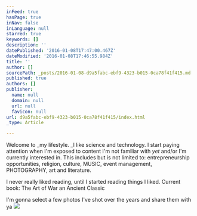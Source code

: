 ```yaml
---
inFeed: true
hasPage: true
inNav: false
inLanguage: null
starred: true
keywords: []
description: ''
datePublished: '2016-01-08T17:47:00.467Z'
dateModified: '2016-01-08T17:46:55.984Z'
title: ''
author: []
sourcePath: _posts/2016-01-08-d9a5fabc-ebf9-4323-b015-0ca78f41f415.md
published: true
authors: []
publisher:
  name: null
  domain: null
  url: null
  favicon: null
url: d9a5fabc-ebf9-4323-b015-0ca78f41f415/index.html
_type: Article

---
```

Welcome to _my lifestyle. _I like science and technology. I start paying attention when I'm exposed to content I'm not familiar with _yet_ and/or I'm currently interested in. This includes but is not limited to: entrepreneurship opportunities, religion, culture, MUSIC, event management, PHOTOGRAPHY, art and literature. 

I never really liked reading, until I started reading things I liked. Current book: The Art of War an Ancient Classic

I'm gonna select a few photos I've shot over the years and share them with ya
![](https://the-grid-user-content.s3-us-west-2.amazonaws.com/96e9a374-1092-4bd6-ad43-644f890641d6.jpg)